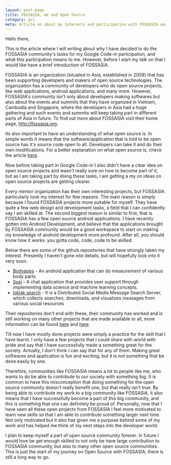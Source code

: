 ```yaml
---
layout: post-page
title: FOSSASIA, me and Open Source
category: gci
meta: Article on about my interests and participation with FOSSASIA and open source community.
---
```


Hello there,

This is the article where I will writing about why I have decided to do the FOSSASIA
community's tasks for my Google Code-in participation, and what this participation means to me. However, before I start my talk on that I would like have a brief introduction of FOSSASIA.

FOSSASIA is an organization (situated in Asia, established in 2009) that has been supporting developers and makers of open source technologies. The organization has a community of developers who do open source projects, like web applications, android applications, and many more. However, FOSSASIA's community isn't only about developers making softwares but also about the events and summits that they have organized in Vietnam, Cambodia and Singapore, where the developers in Asia had a huge gathering and such events and summits will keep taking part in different parts of Asia in future. To find out more about FOSSASIA visit their home page, <a href="http://fossasia.org">http://fossasia.org</a>.

Its also important to have an understanding of what open source is. In simple words it means that the software/application that is told to be open source has it's source code open to all. Developers can take it and do their own modifications. For a better explanation on what open source is, check the article <a href="https://opensource.com/resources/what-open-source">here</a>.

Now before taking part in Google Code-in I also didn't have a clear idea on open source projects and wasn't really sure on how to become part of it, but as I am taking part by doing these tasks, I am getting a my on ideas on open source projects are getting clearer.

Every mentor organization has their own interesting projects, but FOSSASIA particularly took my interest for few reasons. The main reason is simply because I found FOSSASIA projects more suitable for myself. They have quite a few web design and development tasks, a field that I can confidently say I am skilled at. The second biggest reason is similar to first, that is FOSSASIA has a few open source android applications. I have recently gotten into Android Development, and believe that the applications brought by FOSSASIA community would be a good workspace to start on making my knowledge of android development more profound. After all, you should know how it works: you gotta code, code, code to be skilled.

Below there are some of the github repositories that have strongly taken my interest. Presently I haven't gone into details, but will hopefully look into it very soon. <br/>
<ul>
<li><a href="https://github.com/fossasia/bodyapps-android">Bodyapps</a> - An android application that can do measurement of various body parts</li>
<li><a href="https://github.com/fossasia/susi_android">Susi</a> - A chat application that provides user support through implementing data science and machine learning concepts. </li>
<li><a href="https://github.com/fossasia/loklak_search">loklak search</a> - It is a Distributed Social Media Message Search Server, which collects searches, downloads, and visualizes messages from various social resources</li>
</ul>
Their repositories don't end with these, their community has worked and is still working on many other projects that are made available to all, more information can be found <a href="http://labs.fossasia.org/#projects">here</a> and <a href="https://github.com/fossasia/">here</a>.  

Till now I have mostly done projects were simply a practice for the skill that I have learnt. I only have a few projects that I could share with world with pride and say that
I have successfully made a something great for the society. Actually, I don't think I can say that for any of them. Making great softwares and application is fun and exciting, but it is not something that be done easily by one.  

Therefore, communities like FOSSASIA means a lot to people like me, who wants to do be able to contribute to our society with something big. It is common to have this misconception that doing something for the open source community doesn't really benefit one, but that really isn't true. By being able to contribute my work to a big community like FOSSASIA, it also means that I have successfully become a part of this big community, and this is something that one can definitely be proud of. Personally, now that I have seen all these open projects from FOSSASIA I feel more motivated to learn new skills so that I am able to contribute something larger next time. Not only motivated but it also has given me a purpose behind some of my work and has helped me think of my next steps into the developer world.

I plan to keep myself a part of open source community forever. In future I would love be get enough skilled to not only be have large contribution to FOSSASIA community, but also to many other open source communities. This is just the start of my journey on Open Source with FOSSASIA, there is still a long way to go.  
